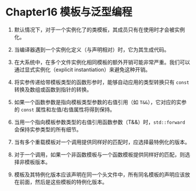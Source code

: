 # Chapter16 模板与泛型编程

1. 默认情况下，对于一个实例化了的类模板，其成员只有在使用时才会被实例化。

2. 当编译器遇到一个实例化定义（与声明相对）时，它为其生成代码。

3. 在大系统中，在多个文件实例化相同模板的额外开销可能非常严重。我们可以通过显式实例化（explicit instantiation）来避免这种开销。

4. 将实参传递给带模板类型的函数形参时，能够自动应用的类型转换只有 `const` 转换及数组或函数到指针的转换。

5. 如果一个函数参数是指向模板类型参数的右值引用（如 `T&&`），它对应的实参的 `const` 属性和左值/右值属性将得到保持。

6. 当用一个指向模板参数类型的右值引用函数参数（T&&）时，`std::forward` 会保持实参类型的所有细节。

7. 当有多个重载模板对一个调用提供同样好的匹配时，应选择最特例化的版本。

8. 对于一个调用，如果一个非函数模板与一个函数模板提供同样好的匹配，则选择非模板版本。

9. 模板及其特例化版本应该声明在同一个头文件中，所有同名模板的声明应该放在前面，然后是这些模板的特例化版本。
